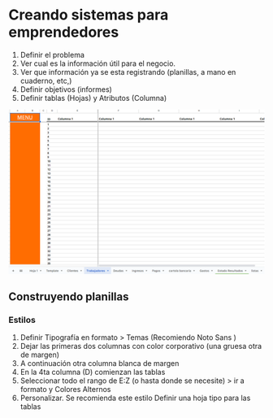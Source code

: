 
# Creando sistemas para emprendedores


1. Definir el problema
2. Ver cual es la información útil para el negocio. 
3. Ver que información ya se esta registrando (planillas, a mano en cuaderno, etc,)
4. Definir objetivos (informes)
5. Definir tablas (Hojas) y Atributos (Columna)

![](../adjuntos/tabla-formato-tipo-GSheets.png )


## Construyendo planillas

### Estilos
1. Definir Tipografía en formato > Temas (Recomiendo Noto Sans )
2. Dejar las primeras dos columnas con color corporativo (una gruesa otra de margen)
3. A continuación otra columna blanca de margen
4. En la 4ta columna (D) comienzan las tablas
5. Seleccionar todo el rango de E:Z (o hasta donde se necesite) > ir a formato y Colores Alternos
6. Personalizar. Se recomienda este estilo
	   Definir una hoja tipo para las tablas 










